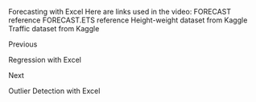 Forecasting with Excel
Here are links used in the video:
FORECAST reference
FORECAST.ETS reference
Height-weight dataset
 from 
Kaggle
Traffic dataset
 from 
Kaggle














Previous




Regression with Excel












Next










Outlier Detection with Excel





